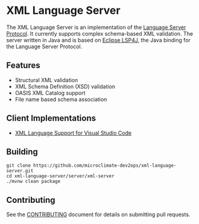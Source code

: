 # XML Language Server

The XML Language Server is an implementation of the [Language Server Protocol](https://github.com/Microsoft/language-server-protocol). It currently supports complex schema-based XML validation.  The server written in Java and is based on [Eclipse LSP4J](https://github.com/eclipse/lsp4j), the Java binding for the Language Server Protocol.

## Features

* Structural XML validation
* XML Schema Definition (XSD) validation
* OASIS XML Catalog support
* File name based schema association

## Client Implementations
* [XML Language Support for Visual Studio Code](https://marketplace.visualstudio.com/items?itemName=IBM.XMLLanguageSupport)

## Building

```
git clone https://github.com/microclimate-dev2ops/xml-language-server.git
cd xml-language-server/server/xml-server
./mvnw clean package
```

## Contributing

See the [CONTRIBUTING](CONTRIBUTING.md) document for details on submitting pull requests.
